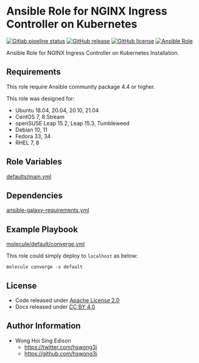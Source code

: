 # Ansible Role for NGINX Ingress Controller on Kubernetes

[![Gitlab pipeline status](https://img.shields.io/gitlab/pipeline/alvistack/ansible-role-kube_ingress_nginx/master)](https://gitlab.com/alvistack/ansible-role-kube_ingress_nginx/-/pipelines)
[![GitHub release](https://img.shields.io/github/release/alvistack/ansible-role-kube_ingress_nginx.svg)](https://github.com/alvistack/ansible-role-kube_ingress_nginx/releases)
[![GitHub license](https://img.shields.io/github/license/alvistack/ansible-role-kube_ingress_nginx.svg)](https://github.com/alvistack/ansible-role-kube_ingress_nginx/blob/master/LICENSE)
[![Ansible Role](https://img.shields.io/badge/galaxy-alvistack.kube_ingress_nginx-blue.svg)](https://galaxy.ansible.com/alvistack/kube_ingress_nginx)

Ansible Role for NGINX Ingress Controller on Kubernetes Installation.

## Requirements

This role require Ansible community package 4.4 or higher.

This role was designed for:

  - Ubuntu 18.04, 20.04, 20.10, 21.04
  - CentOS 7, 8 Stream
  - openSUSE Leap 15.2, Leap 15.3, Tumbleweed
  - Debian 10, 11
  - Fedora 33, 34
  - RHEL 7, 8

## Role Variables

[defaults/main.yml](defaults/main.yml)

## Dependencies

[ansible-galaxy-requirements.yml](ansible-galaxy-requirements.yml)

## Example Playbook

[molecule/default/converge.yml](molecule/default/converge.yml)

This role could simply deploy to `localhost` as below:

    molecule converge -s default

## License

  - Code released under [Apache License 2.0](LICENSE)
  - Docs released under [CC BY 4.0](http://creativecommons.org/licenses/by/4.0/)

## Author Information

  - Wong Hoi Sing Edison
      - <https://twitter.com/hswong3i>
      - <https://github.com/hswong3i>

